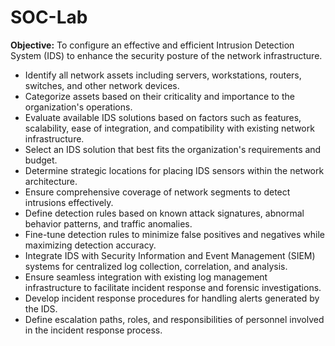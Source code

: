 # SOC-Lab




**Objective:** 
To configure an effective and efficient Intrusion Detection System (IDS) to enhance the security posture of the network infrastructure.

 
   - Identify all network assets including servers, workstations, routers, switches, and other network devices.
   - Categorize assets based on their criticality and importance to the organization's operations. 
   - Evaluate available IDS solutions based on factors such as features, scalability, ease of integration, and compatibility with existing network infrastructure.
   - Select an IDS solution that best fits the organization's requirements and budget.
   - Determine strategic locations for placing IDS sensors within the network architecture.
   - Ensure comprehensive coverage of network segments to detect intrusions effectively.
   - Define detection rules based on known attack signatures, abnormal behavior patterns, and traffic anomalies.
   - Fine-tune detection rules to minimize false positives and negatives while maximizing detection accuracy.
   - Integrate IDS with Security Information and Event Management (SIEM) systems for centralized log collection, correlation, and analysis.
   - Ensure seamless integration with existing log management infrastructure to facilitate incident response and forensic investigations.
   - Develop incident response procedures for handling alerts generated by the IDS.
   - Define escalation paths, roles, and responsibilities of personnel involved in the incident response process.
